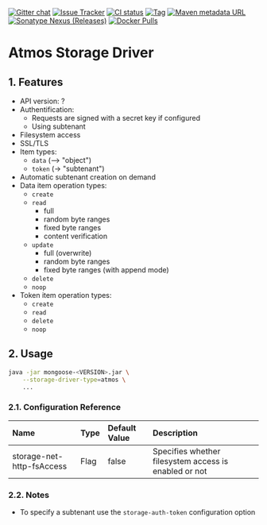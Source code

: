 [![Gitter chat](https://badges.gitter.im/emc-mongoose.png)](https://gitter.im/emc-mongoose)
[![Issue Tracker](https://img.shields.io/badge/Issue-Tracker-red.svg)](https://mongoose-issues.atlassian.net/projects/GOOSE)
[![CI status](https://gitlab.com/emc-mongoose/mongoose-storage-driver-atmos/badges/master/pipeline.svg)](https://gitlab.com/emc-mongoose/mongoose-storage-driver-atmos/commits/master)
[![Tag](https://img.shields.io/github/tag/emc-mongoose/mongoose-storage-driver-atmos.svg)](https://github.com/emc-mongoose/mongoose-storage-driver-atmos/tags)
[![Maven metadata URL](https://img.shields.io/maven-metadata/v/http/central.maven.org/maven2/com/github/emc-mongoose/mongoose-storage-driver-atmos/maven-metadata.xml.svg)](http://central.maven.org/maven2/com/github/emc-mongoose/mongoose-storage-driver-atmos)
[![Sonatype Nexus (Releases)](https://img.shields.io/nexus/r/http/oss.sonatype.org/com.github.emc-mongoose/mongoose-storage-driver-atmos.svg)](http://oss.sonatype.org/com.github.emc-mongoose/mongoose-storage-driver-atmos)
[![Docker Pulls](https://img.shields.io/docker/pulls/emcmongoose/mongoose-storage-driver-atmos.svg)](https://hub.docker.com/r/emcmongoose/mongoose-storage-driver-atmos/)

# Atmos Storage Driver

## 1. Features

* API version: ?
* Authentification:
    * Requests are signed with a secret key if configured
    * Using subtenant
* Filesystem access
* SSL/TLS
* Item types:
    * `data` (--> "object")
    * `token` (-> "subtenant")
* Automatic subtenant creation on demand
* Data item operation types:
    * `create`
    * `read`
        * full
        * random byte ranges
        * fixed byte ranges
        * content verification
    * `update`
        * full (overwrite)
        * random byte ranges
        * fixed byte ranges (with append mode)
    * `delete`
    * `noop`
* Token item operation types:
    * `create`
    * `read`
    * `delete`
    * `noop`

## 2. Usage

```bash
java -jar mongoose-<VERSION>.jar \
    --storage-driver-type=atmos \
    ...
```

### 2.1. Configuration Reference

| Name                                           | Type         | Default Value    | Description                                      |
|:-----------------------------------------------|:-------------|:-----------------|:-------------------------------------------------|
| storage-net-http-fsAccess                      | Flag | false | Specifies whether filesystem access is enabled or not

### 2.2. Notes

* To specify a subtenant use the `storage-auth-token` configuration option
